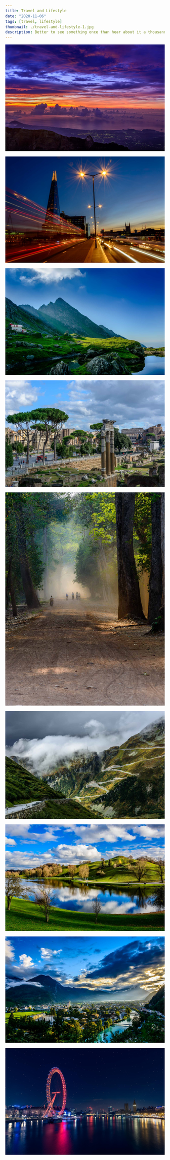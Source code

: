 ```yaml
---
title: Travel and Lifestyle
date: "2020-11-06"
tags: [travel, lifestyle]
thumbnail: ./travel-and-lifestyle-1.jpg
description: Better to see something once than hear about it a thousand times.
---
```


![](./travel-and-lifestyle-2.jpg)

![](./travel-and-lifestyle-3.jpg)

![](./travel-and-lifestyle-4.jpg)

![](./travel-and-lifestyle-5.jpg)

![](./travel-and-lifestyle-6.jpg)

![](./travel-and-lifestyle-7.jpg)

![](./travel-and-lifestyle-8.jpg)

![](./travel-and-lifestyle-9.jpg)

![](./travel-and-lifestyle-10.jpg)
